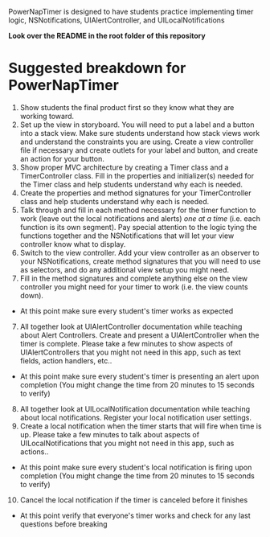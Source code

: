 PowerNapTimer is designed to have students practice implementing timer logic, NSNotifications, UIAlertController, and UILocalNotifications

**Look over the README in the root folder of this repository**

# Suggested breakdown for PowerNapTimer

1. Show students the final product first so they know what they are working toward.
1. Set up the view in storyboard. You will need to put a label and a button into a stack view. Make sure students understand how stack views work and understand the constraints you are using. Create a view controller file if necessary and create outlets for your label and button, and create an action for your button.
2. Show proper MVC architecture by creating a Timer class and a TimerController class. Fill in the properties and initializer(s) needed for the Timer class and help students understand why each is needed.
3. Create the properties and method signatures for your TimerController class and help students understand why each is needed.
4. Talk through and fill in each method necessary for the timer function to work (leave out the local notifications and alerts) *one at a time* (i.e. each function is its own segment). Pay special attention to the logic tying the functions together and the NSNotifications that will let your view controller know what to display.
5. Switch to the view controller. Add your view controller as an observer to your NSNotifications, create method signatures that you will need to use as selectors, and do any additional view setup you might need.
6. Fill in the method signatures and complete anything else on the view controller you might need for your timer to work (i.e. the view counts down).
  * At this point make sure every student's timer works as expected
7. All together look at UIAlertController documentation while teaching about Alert Controllers. Create and present a UIAlertController when the timer is complete. Please take a few minutes to show aspects of UIAlertControllers that you might not need in this app, such as text fields, action handlers, etc..
  * At this point make sure every student's timer is presenting an alert upon completion (You might change the time from 20 minutes to 15 seconds to verify)
8. All together look at UILocalNotification documentation while teaching about local notifications. Register your local notification user settings.
9. Create a local notification when the timer starts that will fire when time is up. Please take a few minutes to talk about aspects of UILocalNotifications that you might not need in this app, such as actions..
  * At this point make sure every student's local notification is firing upon completion (You might change the time from 20 minutes to 15 seconds to verify)
10. Cancel the local notification if the timer is canceled before it finishes
  * At this point verify that everyone's timer works and check for any last questions before breaking 
